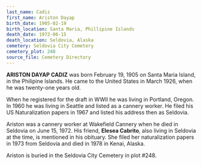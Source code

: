```yaml
---
last_name: Cadiz
first_name: Ariston Dayap
birth_date: 1905-02-19
birth_location: Santa Maria, Phillipine Islands
death_date: 1972-06-15
death_location: Seldovia, Alaska
cemetery: Seldovia City Cemetery
cemetery_plot: 248
source_file: Cemetery Directory
---
```

**ARISTON DAYAP CADIZ** was born February 19, 1905 on Santa Maria Island, in the Philipine Islands. He came to the United States in March 1926, when he was twenty-one years old.

When he registered for the draft in WWII he was living in Portland, Oregon.  In 1960 he was living in Seattle and listed as a cannery worker. He filed his US Naturalization papers in 1967 and listed his address then as Seldovia.

Ariston was a cannery worker at Wakefield Cannery when he died in Seldovia on June 15, 1972.  His friend, **Elesea Cabrito**, also living in Seldovia at the time, is mentioned in his obituary. She filed her naturalization papers in 1973 from Seldovia and died in 1978 in Kenai, Alaska.

Ariston is buried in the Seldovia City Cemetery in plot #248.  

